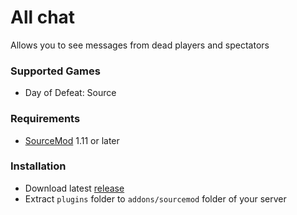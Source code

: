 # All chat

Allows you to see messages from dead players and spectators

### Supported Games

* Day of Defeat: Source

### Requirements

* [SourceMod](https://www.sourcemod.net) 1.11 or later

### Installation

* Download latest [release](https://github.com/dronelektron/all-chat/releases)
* Extract `plugins` folder to `addons/sourcemod` folder of your server
